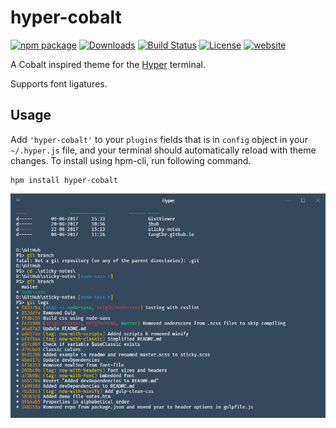 # hyper-cobalt

[![npm package][npm_version_badge]][npm_url]
[![Downloads][npm_counter_badge]][npm_url]
[![Build Status][travis_badge]][travis_url]
[![License][license_badge]][license_url]
[![website][website_badge]](http://seaweed.dk)

A Cobalt inspired theme for the [Hyper](https://hyper.is/) terminal.

Supports font ligatures.

## Usage

Add `'hyper-cobalt'` to your `plugins` fields that is in `config` object in your `~/.hyper.js` file, and your terminal should automatically reload with theme changes. To install using hpm-cli, run following command.

```shell
hpm install hyper-cobalt
```

![screenshot](screenshot.png)

[npm_version_badge]: http://img.shields.io/npm/v/hyper-cobalt.svg
[npm_counter_badge]: http://img.shields.io/npm/dt/hyper-cobalt.svg
[travis_badge]: https://img.shields.io/travis/TangChr/hyper-cobalt.svg
[license_badge]: https://img.shields.io/github/license/TangChr/hyper-cobalt.svg
[website_badge]: https://img.shields.io/badge/website-seaweed.dk-yellow.svg
[npm_url]: https://www.npmjs.com/package/hyper-cobalt
[travis_url]: https://travis-ci.org/TangChr/hyper-cobalt
[license_url]: https://raw.githubusercontent.com/TangChr/hyper-cobalt/master/LICENSE